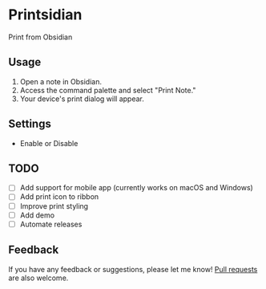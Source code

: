 # Printsidian

Print from Obsidian

## Usage

1. Open a note in Obsidian.
2. Access the command palette and select "Print Note."
3. Your device's print dialog will appear.

## Settings

- Enable or Disable

## TODO

- [ ] Add support for mobile app (currently works on macOS and Windows)
- [ ] Add print icon to ribbon
- [ ] Improve print styling
- [ ] Add demo
- [ ] Automate releases

## Feedback

If you have any feedback or suggestions, please let me know! [Pull requests](https://github.com/gitatmax/printsidian/pulls) are also welcome.
